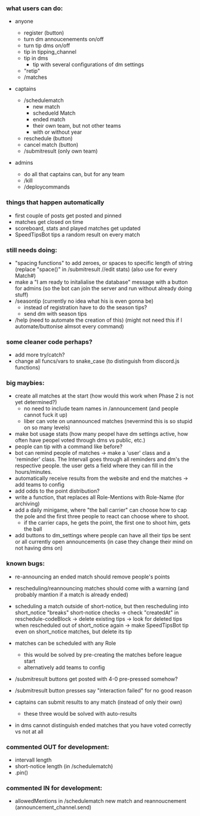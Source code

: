 


### what users can do:

- anyone
    - register (button)
    - turn dm annoucenements on/off
    - turn tip dms on/off
    - tip in tipping_channel
    - tip in dms
        - tip with several configurations of dm settings
    - "retip"
    - /matches

- captains
    - /schedulematch
        - new match
        - schedueld Match
        - ended match
        - their own team, but not other teams
        - with or without year
    - reschedule (button)
    - cancel match (button)
    - /submitresult (only own team)

- admins
    - do all that captains can, but for any team
    - /kill
    - /deploycommands


### things that happen automatically

- first couple of posts get posted and pinned
- matches get closed on time
- scoreboard, stats and played matches get updated
- SpeedTipsBot tips a random result on every match


### still needs doing:

- "spacing functions" to add zeroes, or spaces to specific length of string (replace "space()" in /submitresult //edit stats) (also use for every Match#)
- make a "I am ready to initalialise the database" message with a button for admins (so the bot can join the server and run without already doing stuff)
- /seasontip (currently no idea what his is even gonna be)
    - instead of registration have to do the season tips?
    - send dm with season tips
- /help (need to automate the creation of this) (might not need this if I automate/buttonise almsot every command)



### some cleaner code perhaps?

- add more try/catch?
- change all funcs/vars to snake_case (to distinguish from discord.js functions)



### big maybies:

- create all matches at the start (how would this work when Phase 2 is not yet determined?)
    - no need to include team names in /announcement (and people cannot fuck it up)
    - liber can vote on unannounced matches (nevermind this is so stupid on so many levels)
- make bot usage stats (how many peopel have dm settings active, how often have peopel voted through dms vs public, etc.)
- people can tip with a command like before?
- bot can remind people of matches
    -> make a 'user' class and a 'reminder' class. The Intervall goes through all reminders and dm's the respective people. the user gets a field where they can fill in the hours/minutes.
- automatically receive results from the website and end the matches
    -> add teams to config
- add odds to the point distribution?
- write a function, that replaces all Role-Mentions with Role-Name (for archiving)
- add a daily minigame, where "the ball carrier" can choose how to cap the pole and the first three people to react can choose where to shoot.
    - if the carrier caps, he gets the point, the first one to shoot him, gets the ball
- add buttons to dm_settings where people can have all their tips be sent or all currently open announcements (in case they change their mind on not having dms on)



### known bugs:

- re-announcing an ended match should remove people's points
- rescheduling/reannouncing matches should come with a warning (and probably mantion if a match is already ended)

- scheduling a match outside of short-notice, but then rescheduling into short_notice "breaks" short-notice checks
    -> check "createdAt" in reschedule-codeBlock
        -> delete existing tips
            -> look for deleted tips when rescheduled out of short_notice again
                -> make SpeedTipsBot tip even on short_notice matches, but delete its tip

- matches can be scheduled with any Role
    - this would be solved by pre-creating the matches before league start
    - alternatively add teams to config

- /submitresult buttons get posted with 4-0 pre-pressed somehow?
- /submitresult button presses say "interaction failed" for no good reason
- captains can submit results to any match (instead of only their own)
    - these three would be solved with auto-results

- in dms cannot distinguish ended matches that you have voted correctly vs not at all



### commented OUT for development:

- intervall length
- short-notice length (in /schedulematch)
- .pin()

### commented IN for development:

- allowedMentions in /schedulematch new match and reannoucnement (announcement_channel.send)
